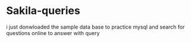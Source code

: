 # Sakila-queries

i just donwloaded the sample data base to practice mysql and search for questions online to answer with query
